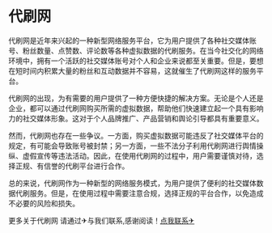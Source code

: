 # 代刷网

代刷网是近年来兴起的一种新型网络服务平台，它为用户提供了各种社交媒体账号、粉丝数量、点赞数、评论数等各种虚拟数据的代刷服务。在当今社交化的网络环境中，拥有一个活跃的社交媒体账号对个人和企业来说都至关重要。但是，要想在短时间内积累大量的粉丝和互动数据并不容易，这就催生了代刷网这样的服务平台。

代刷网的出现，为有需要的用户提供了一种方便快捷的解决方案。无论是个人还是企业，都可以通过代刷网购买所需的虚拟数据，帮助他们快速建立起一个具有影响力的社交媒体形象。这对于个人品牌推广、产品营销和舆论引导都具有重要意义。

然而，代刷网也存在一些争议。一方面，购买虚拟数据可能违反了社交媒体平台的规定，有可能会导致账号被封禁；另一方面，一些不法分子利用代刷网进行舆情操纵、虚假宣传等违法活动。因此，在使用代刷网的过程中，用户需要谨慎对待，选择正规、有信誉的代刷平台进行合作。

总的来说，代刷网作为一种新型的网络服务模式，为用户提供了便利的社交媒体数据代刷服务。但是，在使用过程中需要注意合规，选择正规的平台合作，以免造成不必要的风险和损失。

更多关于代刷网 请通过✈与我们联系,感谢阅读！[点我联系✈](https://ac.k02.cc)